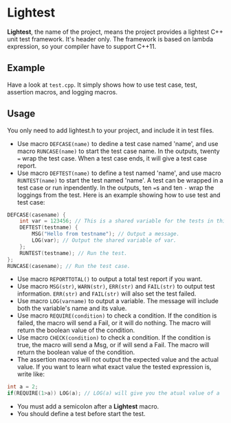 # Lightest

**Lightest**, the name of the project, means the project provides a lightest C++ unit test framework. It's header only. The framework is based on lambda expression, so your compiler have to support C++11.

## Example

Have a look at `test.cpp`. It simply shows how to use test case, test, assertion macros, and logging macros.

## Usage

You only need to add lightest.h to your project, and include it in test files.

* Use macro `DEFCASE(name)` to dedine a test case named 'name', and use macro `RUNCASE(name)` to start the test case name. In the outputs, twenty `=` wrap the test case. When a test case ends, it will give a test case report.
* Use macro `DEFTEST(name)` to define a test named 'name', and use macro `RUNTEST(name)` to start the test named 'name'. A test can be wrapped in a test case or run inpendently. In the outputs, ten `=`s and ten `-` wrap the loggings from the test. Here is an example showing how to use test and test case:

```C++
DEFCASE(casename) {
    int var = 123456; // This is a shared variable for the tests in this test case.
    DEFTEST(testname) {
        MSG("Hello from testname"); // Output a message.
        LOG(var); // Output the shared variable of var.
    };
    RUNTEST(testname); // Run the test.
};
RUNCASE(casename); // Run the test case.
```

* Use macro `REPORTTOTAL()` to output a total test report if you want.
* Use macro `MSG(str)`, `WARN(str)`, `ERR(str)` and `FAIL(str)` to output test information. `ERR(str)` and `FAIL(str)` will also set the test failed.
* Use macro `LOG(varname)` to output a variable. The message will include both the variable's name and its value.
* Use macro `REQUIRE(condition)` to check a condition. If the condition is failed, the macro will send a Fail, or it will do nothing. The macro will return the boolean value of the condition.
* Use macro `CHECK(condition)` to check a condition. If the condition is true, the macro will send a Msg, or if will send a Fail. The macro will return the boolean value of the condition.
* The assertion macros will not output the expected value and the actual value. If you want to learn what exact value the tested expression is, write like:

```C++
int a = 2;
if(REQUIRE(1>a)) LOG(a); // LOG(a) will give you the atual value of a
```

* You must add a semicolon after a **Lightest** macro.
* You should define a test before start the test.